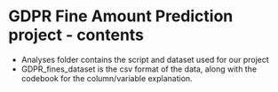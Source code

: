 # GDPR Fine Amount Prediction project - contents
 * Analyses folder contains the script and dataset used for our project
 * GDPR_fines_dataset is the csv format of the data, along with the codebook for the column/variable explanation.
